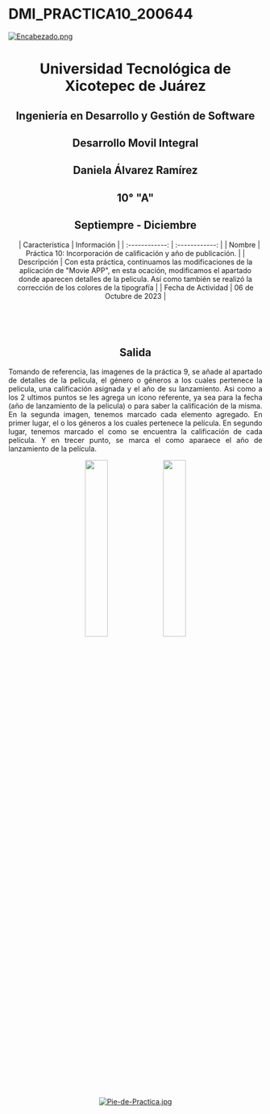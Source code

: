 # DMI_PRACTICA10_200644

[![Encabezado.png](https://i.postimg.cc/PJKtvHNC/Encabezado.png)](https://postimg.cc/K3kXCdPb)

<div align="center">
  
# Universidad Tecnológica de Xicotepec de Juárez

## Ingeniería en Desarrollo y Gestión de Software

## Desarrollo Movil Integral

## Daniela Álvarez Ramírez
 
## 10° "A"

## Septiempre - Diciembre


&nbsp;
&nbsp;
|  Característica |  Información |
| :------------: | :------------: |
| Nombre  |  Práctica 10: Incorporación de calificación y año de publicación. |
| Descripción  | Con esta práctica, continuamos las modificaciones de la aplicación de "Movie APP", en esta ocación, modificamos el apartado donde aparecen detalles de la pelicula. Así como también se realizó la corrección de los colores de la tipografía |
|  Fecha de Actividad  |  06 de Octubre de 2023  |

&nbsp;
&nbsp;

&nbsp;
&nbsp;

## Salida
<p align="justify">
  Tomando de referencia, las imagenes de la práctica 9, se añade al apartado de detalles de la pelicula, el género o géneros a los cuales pertenece la pelicula, una calificación asignada y el año de su lanzamiento. Asi como a los 2 ultimos puntos se les agrega un icono referente, ya sea para la fecha (año de lanzamiento de la pelicula) o para saber la calificación de la misma.
  En la segunda imagen, tenemos marcado cada elemento agregado.
  En primer lugar, el o los géneros a los cuales pertenece la película.
  En segundo lugar, tenemos marcado el como se encuentra la calificación de cada película.
  Y en trecer punto, se marca el como aparaece el año de lanzamiento de la película.
</p>
<p align="center">
  <img src="https://github.com/Daniela06112002/DMI_PRACTICA10_200644/blob/main/screenshots/Captura1.png" width="30%"/>
  <img src="https://github.com/Daniela06112002/DMI_PRACTICA10_200644/blob/main/screenshots/Captura2.png" width="30%"/>
</p>



<br>
<br>
<br>
<br>

[![Pie-de-Practica.jpg](https://i.postimg.cc/MKKZ2nrV/Pie-de-Practica.jpg)](https://postimg.cc/WtCc01V1)
